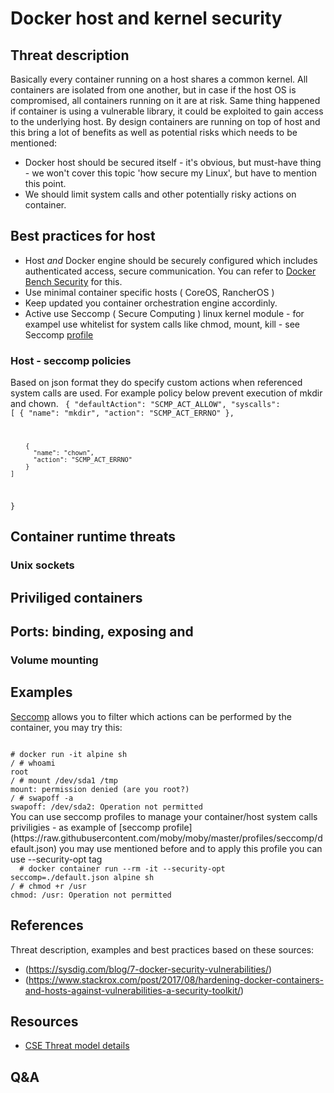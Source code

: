 
# Docker host and kernel security


## Threat description
Basically every container running on a host shares a common kernel. All containers are isolated from one another, but in case if the host OS is compromised, all containers running on it are at risk. Same thing happened if container is using a vulnerable library, it could be exploited to gain access to the underlying host.
By design containers are running on top of host and this bring a lot of benefits as well as potential risks which needs to be mentioned:
* Docker host should be secured itself - it's obvious, but must-have thing - we won't cover this topic 'how secure my Linux', but have to mention this point.
* We should limit system calls and other potentially risky actions on container.


## Best practices for host
* Host _and_ Docker engine should be securely configured which includes authenticated access, secure communication. 
You can refer to [Docker Bench Security](https://github.com/docker/docker-bench-security) for this.
* Use minimal container specific hosts ( CoreOS, RancherOS )
* Keep updated you container orchestration engine accordinly.
* Active use Seccomp ( Secure Computing ) linux kernel module - for exampel use whitelist for system calls like chmod, mount, kill - see Seccomp [profile](https://raw.githubusercontent.com/moby/moby/master/profiles/seccomp/default.json)

### Host - seccomp policies
Based on json format they do specify custom actions when referenced system calls are used. For example policy below prevent execution of mkdir and chown.
<code>
  {
	"defaultAction": "SCMP_ACT_ALLOW",
	"syscalls": [
		{
		  "name": "mkdir",
		  "action": "SCMP_ACT_ERRNO"
		},

		{
		  "name": "chown",
		  "action": "SCMP_ACT_ERRNO"
		}
	]
}
</code>

## Container runtime threats

### Unix sockets

## Priviliged containers

## Ports: binding, exposing and 

### Volume mounting




## Examples

[Seccomp](https://docs.docker.com/engine/security/seccomp/) allows you to filter which actions can be performed by the container, you may try this:

<code>
# docker run -it alpine sh
/ # whoami
root
/ # mount /dev/sda1 /tmp
mount: permission denied (are you root?)
/ # swapoff -a
swapoff: /dev/sda2: Operation not permitted  
</code>
You can use seccomp profiles to manage your container/host system calls priviligies - as example of [seccomp profile](https://raw.githubusercontent.com/moby/moby/master/profiles/seccomp/default.json) you may use mentioned before
and to apply this profile you can use --security-opt tag
<code>
  # docker container run --rm -it --security-opt seccomp=./default.json alpine sh
/ # chmod +r /usr
chmod: /usr: Operation not permitted
</code>


## References

Threat description, examples and best practices based on these sources:
* (https://sysdig.com/blog/7-docker-security-vulnerabilities/)
* (https://www.stackrox.com/post/2017/08/hardening-docker-containers-and-hosts-against-vulnerabilities-a-security-toolkit/)


## Resources 
* [CSE Threat model details](SecurityThreatModelDetails.md) 

## Q&A 
